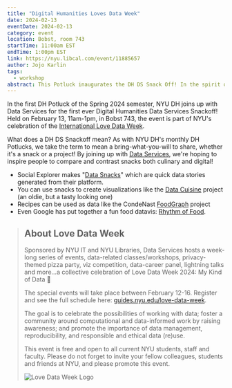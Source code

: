 ```yaml
---
title: "Digital Humanities Loves Data Week"
date: 2024-02-13
eventDate: 2024-02-13
category: event
location: Bobst, room 743
startTime: 11:00am EST
endTime: 1:00pm EST
link: https://nyu.libcal.com/event/11885657
author: Jojo Karlin
tags:
  - workshop
abstract: This Potluck inaugurates the DH DS Snack Off! In the spirit of culinary fun, we invite Data and DH students to bring their game. We encourage participants to come with Love Data-themed snacks and projects.  
---  
```


In the first DH Potluck of the Spring 2024 semester, NYU DH joins up with Data Services for the first ever Digital Humanities Data Services Snackoff! Held on February 13, 11am-1pm, in Bobst 743, the event is part of NYU's celebration of the [International Love Data Week](https://www.icpsr.umich.edu/web/about/cms/3799).

What does a DH DS Snackoff mean? As with NYU DH's monthly DH Potlucks, we take the term to mean a bring-what-you-will to share, whether it's a snack or a project! By joining up with [Data Services](https://guides.nyu.edu/dataservices/), we're hoping to inspire people to compare and contrast snacks both culinary and digital!

- Social Explorer makes "[Data Snacks](https://www.socialexplorer.com/teach-and-learn/data-snacks?category=)" which are quick data stories generated from their platform.
- You can use snacks to create visualizations like the [Data Cuisine](https://www.bloomberg.com/news/articles/2015-09-09/what-do-data-visualizations-look-like-as-food) project (an oldie, but a tasty looking one)
- Recipes can be used as data like the CondeNast [FoodGraph](https://medium.com/@condenastitaly/when-food-meets-ai-the-smart-recipe-project-eea259f53ed2) project
- Even Google has put together a fun food datavis: [Rhythm of Food](https://rhythm-of-food.net/).

> ## About Love Data Week
> Sponsored by NYU IT and NYU Libraries, Data Services hosts a week-long series of events, data-related classes/workshops, privacy-themed pizza party, viz competition, data-career panel, lightning talks and more…a collective celebration of Love Data Week 2024: My Kind of Data 💜  
>
> The special events will take place between February 12-16. Register and see the full schedule here: [guides.nyu.edu/love-data-week](https://guides.nyu.edu/dataservices/love-data-week).  
>
> The goal is to celebrate the possibilities of working with data; foster a community around computational and data-informed work by raising awareness; and promote the importance of data management, reproducibility, and responsible and ethical data (re)use.  
>
> This event is free and open to all current NYU students, staff and faculty. Please do not forget to invite your fellow colleagues, students and friends at NYU, and please promote this event.
>
> ![Love Data Week Logo](https://libapps.s3.amazonaws.com/accounts/27950/images/Love_Data_Week_2024_-_Banner.png)

